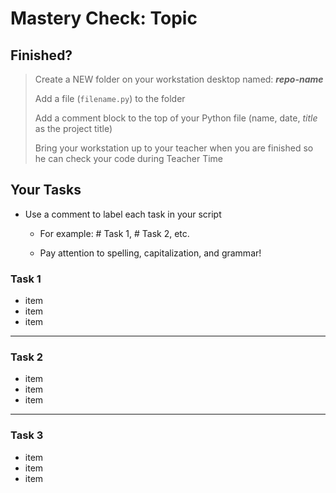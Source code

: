 # Mastery Check: Topic

## Finished?
> Create a NEW folder on your workstation desktop named: ***repo-name***
>
> Add a file (`filename.py`) to the folder
> 
> Add a comment block to the top of your Python file (name, date, *title* as the project title)
>
> Bring your workstation up to your teacher when you are finished so he can check your code during Teacher Time

## Your Tasks

- Use a comment to label each task in your script

  - For example: # Task 1, # Task 2, etc.

  - Pay attention to spelling, capitalization, and grammar!

### Task 1

- item
- item
- item

---

### Task 2

- item
- item
- item

---

### Task 3

- item
- item
- item

